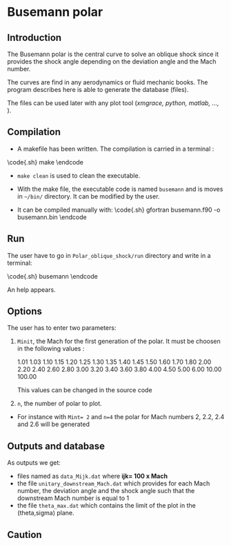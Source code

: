 # Busemann polar

## Introduction

The Busemann polar is the central curve to solve an oblique shock since it provides the shock angle depending on the 
deviation angle and the Mach number.

The curves are find in any aerodynamics or fluid mechanic books. The program describes here is able to generate the 
database (files).

The files can be used later with any plot tool (*xmgrace, python, matlab, ...,* ).

## Compilation

* A makefile has been written. The compilation is carried in a terminal :

\code{.sh}
make
\endcode

* `make clean` is used to clean the executable.

* With the make file, the executable code is named `busemann` and is moves in `~/bin/` directory. It can be modified by the user.

* It can be compiled manually with:
\code{.sh}
gfortran busemann.f90 -o busemann.bin
\endcode

## Run

The user have to go in `Polar_oblique_shock/run` directory and write in a terminal:

\code{.sh}
busemann
\endcode

An help appears.

## Options

The user has to enter two parameters:

1. `Minit`, the Mach for the first generation of the polar.
It must be choosen in the following values :

    1.01      1.03      1.10      1.15      1.20      1.25      1.30      1.35      1.40      1.45
    1.50      1.60      1.70      1.80      2.00      2.20      2.40      2.60      2.80      3.00
    3.20      3.40      3.60      3.80      4.00      4.50      5.00      6.00     10.00    100.00

    This values can be changed in the source code

2. `n`,  the number of polar to plot.

* For instance with `Mint= 2` and `n=4`  the polar for Mach numbers 2, 2.2, 2.4 and 2.6 will be generated

## Outputs and database

As outputs we get:

* files named as `data_Mijk.dat` where **ijk= 100 x Mach**
* the file `unitary_downstream_Mach.dat` which provides for each Mach number, the deviation angle and the shock angle such that the downstream Mach number is equal to 1
* the file `theta_max.dat` which contains the limit of the plot in the (theta,sigma) plane.

## Caution